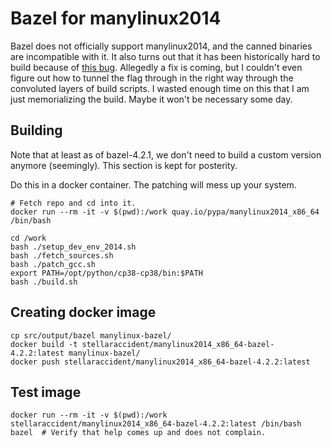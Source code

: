 # Bazel for manylinux2014

Bazel does not officially support manylinux2014, and the canned binaries are
incompatible with it. It also turns out that it has been historically hard
to build because of [this bug](https://github.com/bazelbuild/bazel/issues/10327).
Allegedly a fix is coming, but I couldn't even figure out how to tunnel the
flag through in the right way through the convoluted layers of build scripts.
I wasted enough time on this that I am just memorializing the build. Maybe it
won't be necessary some day.

## Building

Note that at least as of bazel-4.2.1, we don't need to build a custom version
anymore (seemingly). This section is kept for posterity.

Do this in a docker container. The patching will mess up your system.

```shell
# Fetch repo and cd into it.
docker run --rm -it -v $(pwd):/work quay.io/pypa/manylinux2014_x86_64 /bin/bash
```

```shell
cd /work
bash ./setup_dev_env_2014.sh
bash ./fetch_sources.sh
bash ./patch_gcc.sh
export PATH=/opt/python/cp38-cp38/bin:$PATH
bash ./build.sh
```

## Creating docker image

```shell
cp src/output/bazel manylinux-bazel/
docker build -t stellaraccident/manylinux2014_x86_64-bazel-4.2.2:latest manylinux-bazel/
docker push stellaraccident/manylinux2014_x86_64-bazel-4.2.2:latest
```

## Test image

```shell
docker run --rm -it -v $(pwd):/work stellaraccident/manylinux2014_x86_64-bazel-4.2.2:latest /bin/bash
bazel  # Verify that help comes up and does not complain.
```
